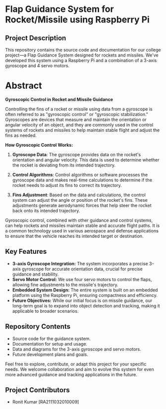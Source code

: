 # Flap Guidance System for Rocket/Missile using Raspberry Pi

## Project Description
This repository contains the source code and documentation for our college project—a Flap Guidance System designed for rockets and missiles. We've developed this system using a Raspberry Pi and a combination of a 3-axis gyroscope and 4 servo motors.

# Abstract

**Gyroscopic Control in Rocket and Missile Guidance**

Controlling the fins of a rocket or missile using data from a gyroscope is often referred to as "gyroscopic control" or "gyroscopic stabilization." Gyroscopes are devices that measure and maintain the orientation or angular velocity of an object, and they are commonly used in the control systems of rockets and missiles to help maintain stable flight and adjust the fins as needed.

**How Gyroscopic Control Works:**

1. **Gyroscope Data**: The gyroscope provides data on the rocket's orientation and angular velocity. This data is used to determine whether the rocket is deviating from its intended trajectory.

2. **Control Algorithms**: Control algorithms or software processes the gyroscope data and makes real-time calculations to determine if the rocket needs to adjust its fins to correct its trajectory.

3. **Fins Adjustment**: Based on the data and calculations, the control system can adjust the angle or position of the rocket's fins. These adjustments generate aerodynamic forces that help steer the rocket back onto its intended trajectory.

Gyroscopic control, combined with other guidance and control systems, can help rockets and missiles maintain stable and accurate flight paths. It is a common technology used in various aerospace and defense applications to ensure that the vehicle reaches its intended target or destination.


## Key Features
- **3-axis Gyroscope Integration:** The system incorporates a precise 3-axis gyroscope for accurate orientation data, crucial for precise guidance and stability.
- **Servo Motor Control:** We use four servo motors to control the flaps, allowing fine adjustments to the missile's trajectory.
- **Embedded System Design:** The entire system is built on an embedded platform using the Raspberry Pi, ensuring compactness and efficiency.
- **Future Objectives:** While our initial focus is on missile guidance, our long-term goal is to expand into object detection and tracking, making it applicable to broader scenarios.

## Repository Contents
- Source code for the guidance system.
- Documentation for setup and usage.
- Data and diagrams for the 3-axis gyroscope and servo motors.
- Future development plans and goals.

Feel free to explore, contribute, or adapt this project for your specific needs. We welcome collaboration and aim to evolve this system for even more advanced guidance and tracking applications in the future.

## Project Contributors
- Ronit Kumar [RA2111032010009]

